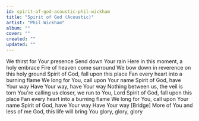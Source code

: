 ```yaml
---
id: spirit-of-god-acoustic-phil-wickham
title: "Spirit of God (Acoustic)"
artist: "Phil Wickham"
album: ""
cover: ""
created: ""
updated: ""
---
```


We thirst for Your presence
Send down Your rain
Here in this moment, a holy embrace
Fire of heaven come surround
We bow down in reverence on this holy ground
Spirit of God, fall upon this place
Fan every heart into a burning flame
We long for You, call upon Your name
Spirit of God, have Your way
Have Your way, have Your way
Nothing between us, the veil is torn
You're calling us closer, we run to You, Lord
Spirit of God, fall upon this place
Fan every heart into a burning flame
We long for You, call upon Your name
Spirit of God, have Your way
Have Your way
[Bridge]
More of You and less of me
God, this life will bring You glory, glory, glory